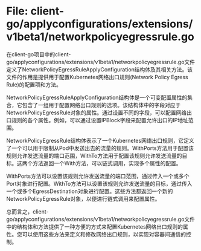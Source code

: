 # File: client-go/applyconfigurations/extensions/v1beta1/networkpolicyegressrule.go

在client-go项目中的client-go/applyconfigurations/extensions/v1beta1/networkpolicyegressrule.go文件定义了NetworkPolicyEgressRuleApplyConfiguration结构体及其相关方法。该文件的作用是提供用于配置Kubernetes网络出口规则(Network Policy Egress Rule)的配置项和方法。

NetworkPolicyEgressRuleApplyConfiguration结构体是一个可变配置属性的集合，它包含了一组用于配置网络出口规则的选项。该结构体中的字段对应于NetworkPolicyEgressRule对象的属性。通过设置不同的字段，可以配置网络出口规则的各个属性。例如，可以通过设置IPBlock字段来配置允许出口的IP地址范围。

NetworkPolicyEgressRule结构体表示了一个Kubernetes网络出口规则，它定义了一个可以用于限制从Pod中发送出去的流量的规则。WithPorts方法用于配置该规则允许发送流量的端口范围，WithTo方法用于配置该规则允许发送流量的目标。这两个方法返回一个With方法，可以链式调用，实现多个属性的配置。

WithPorts方法可以设置该规则允许发送流量的端口范围，通过传入一个或多个Port对象进行配置。WithTo方法可以设置该规则允许发送流量的目标，通过传入一个或多个EgressDestination对象进行配置。这些方法都返回一个新的NetworkPolicyEgressRule对象，以便进行链式调用来配置属性。

总而言之，client-go/applyconfigurations/extensions/v1beta1/networkpolicyegressrule.go文件中的结构体和方法提供了一种方便的方式来配置Kubernetes网络出口规则的属性。您可以使用这些方法来定义和修改网络出口规则，以实现对容器间通信的控制。

